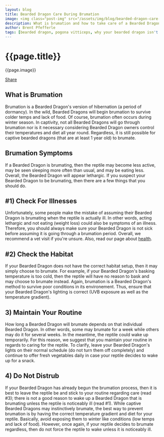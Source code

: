 ```yaml
---
layout: blog
title: Bearded Dragon Care During Brumation
image: <img class="post-img" src="/assets/img/blog/bearded-dragon-care-during-brumation.jpg" alt="Picture of a Bearded Dragon.">
description: What is brumation and how to take care of a Bearded Dragon during brumation.
author: Brent Pfefferle
tags: [bearded dragon, pogona vitticeps, why your bearded dragon isn't basking, bearded dragon not basking]
---
```


<!--Show More-->

# {{page.title}}
{{page.image}}

<div class="fb-share-button" data-href="http://www.beardeddragonowners.com/2021/10/02/bearded-dragon-care-during-brumation.html" data-layout="button_count" data-size="large"><a target="_blank" href="https://www.facebook.com/sharer/sharer.php?u=http%3A%2F%2Fwww.beardeddragonowners.com%2F2021%2F10%2F21%2Fwhat-is-brumation.html&amp;src=sdkpreparse" class="fb-xfbml-parse-ignore">Share</a></div>

## What is Brumation

Brumation is a Bearded Dragon's version of hibernation (a period of dormancy). In the wild, Bearded Dragons will begin brumation to survive colder temps and lack of food. Of course, brumation often occurs during winter season. In captivity, not all Bearded Dragons will go through brumation nor is it necessary considering Bearded Dragon owners control their temperatures and diet all year round. Regardless, it is still possible for captive bearded dragons (that are at least 1 year old) to brumate.

## Brumation Symptoms

If a Bearded Dragon is brumating, then the reptile may 
become less active, may be seen sleeping more often than 
usual, and may be eating less. Overall, the Bearded Dragon 
will appear lethargic. If you suspect your Bearded Dragon to be brumating, then there are a few things that you should do.

## #1) Check For Illnesses

Unfortunately, some people make the mistake of 
assuming their Bearded Dragon is brumating when the reptile is actually ill. In other words, acting lethargic 
and not eating (weight loss) could also be symptoms of an illness. Therefore, you should always make sure your Bearded Dragon is not sick before assuming it is going through a brumation period. Overall, we recommend a vet visit if you're unsure. Also, read our page about <a href="http://www.beardeddragonowners.com/bearded-dragon-health.html" target="_blank">health</a>.

## #2) Check the Habitat

If your Bearded Dragon does not have the correct habitat 
setup, then it may simply choose to brumate. For example, if your Bearded Dragon's basking temperature is too cold, then the reptile will have no reason to bask and may choose to brumate instead. Again, brumation is a Bearded Dragon's method to survive poor conditions in its environement. Thus, ensure that your Bearded Dragon's lighting is correct (UVB exposure as well as the temperature gradient).

## 3) Maintain Your Routine

How long a Bearded Dragon will brumate depends on that individual Bearded Dragon. In other words, some may brumate for a week while others may do it for several weeks. In the meantime, the reptile could wake up temporarily. For this reason, we suggest that you maintain your routine in regards to caring for the reptile. To clarify, leave your Bearded Dragon's lights on their normal schedule (do not turn them off completely) and continue to offer fresh vegetables daily in case your reptile decides to wake up for a snack.

## 4) Do Not Distrub

If your Bearded Dragon has already begun the brumation process, then it is best to leave the reptile be and stick to your routine regarding care (read #3); there is not a good reason to wake up a Bearded Dragon that is brumating unless the reptile is noticeably ill (read #1). While captive Bearded Dragons may instinctively brumate, the best way to prevent brumation is by having the correct temperature gradient and diet for your reptile. Basically, avoid exposing them to winter like conditions (low temps and lack of food). However, once again, if your reptile decides to brumate regardless, then do not force the reptile to wake unless it is noticeably ill.